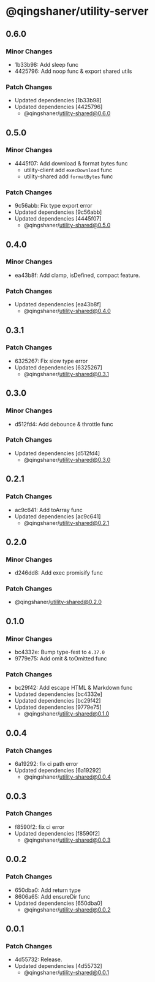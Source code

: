 # @qingshaner/utility-server

## 0.6.0

### Minor Changes

- 1b33b98: Add sleep func
- 4425796: Add noop func & export shared utils

### Patch Changes

- Updated dependencies [1b33b98]
- Updated dependencies [4425796]
  - @qingshaner/utility-shared@0.6.0

## 0.5.0

### Minor Changes

- 4445f07: Add download & format bytes func
  - utility-client add `execDownload` func
  - utility-shared add `formatBytes` func

### Patch Changes

- 9c56abb: Fix type export error
- Updated dependencies [9c56abb]
- Updated dependencies [4445f07]
  - @qingshaner/utility-shared@0.5.0

## 0.4.0

### Minor Changes

- ea43b8f: Add clamp, isDefined, compact feature.

### Patch Changes

- Updated dependencies [ea43b8f]
  - @qingshaner/utility-shared@0.4.0

## 0.3.1

### Patch Changes

- 6325267: Fix slow type error
- Updated dependencies [6325267]
  - @qingshaner/utility-shared@0.3.1

## 0.3.0

### Minor Changes

- d512fd4: Add debounce & throttle func

### Patch Changes

- Updated dependencies [d512fd4]
  - @qingshaner/utility-shared@0.3.0

## 0.2.1

### Patch Changes

- ac9c641: Add toArray func
- Updated dependencies [ac9c641]
  - @qingshaner/utility-shared@0.2.1

## 0.2.0

### Minor Changes

- d246dd8: Add exec promisify func

### Patch Changes

- @qingshaner/utility-shared@0.2.0

## 0.1.0

### Minor Changes

- bc4332e: Bump type-fest to `4.37.0`
- 9779e75: Add omit & toOmitted func

### Patch Changes

- bc29f42: Add escape HTML & Markdown func
- Updated dependencies [bc4332e]
- Updated dependencies [bc29f42]
- Updated dependencies [9779e75]
  - @qingshaner/utility-shared@0.1.0

## 0.0.4

### Patch Changes

- 6a19292: fix ci path error
- Updated dependencies [6a19292]
  - @qingshaner/utility-shared@0.0.4

## 0.0.3

### Patch Changes

- f8590f2: fix ci error
- Updated dependencies [f8590f2]
  - @qingshaner/utility-shared@0.0.3

## 0.0.2

### Patch Changes

- 650dba0: Add return type
- 8606a65: Add ensureDir func
- Updated dependencies [650dba0]
  - @qingshaner/utility-shared@0.0.2

## 0.0.1

### Patch Changes

- 4d55732: Release.
- Updated dependencies [4d55732]
  - @qingshaner/utility-shared@0.0.1
